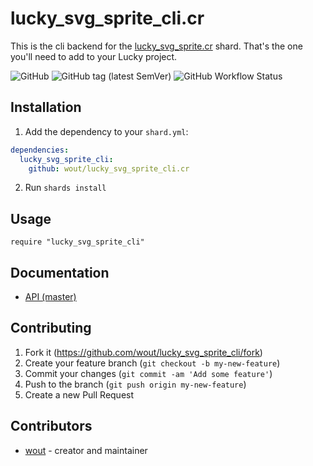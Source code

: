 # lucky_svg_sprite_cli.cr

This is the cli backend for the [lucky_svg_sprite.cr](https://github.com/wout/lucky_svg_sprite.cr) shard. That's the one you'll need to add to your Lucky project.

![GitHub](https://img.shields.io/github/license/wout/lucky_svg_sprite_cli.cr)
![GitHub tag (latest SemVer)](https://img.shields.io/github/v/tag/wout/lucky_svg_sprite_cli.cr)
![GitHub Workflow Status](https://img.shields.io/github/workflow/status/wout/lucky_svg_sprite_cli.cr/lucky_svg_sprite_cli%20CI)

## Installation

1. Add the dependency to your `shard.yml`:

```yaml
dependencies:
  lucky_svg_sprite_cli:
    github: wout/lucky_svg_sprite_cli.cr
```

2. Run `shards install`

## Usage

```crystal
require "lucky_svg_sprite_cli"
```

## Documentation
- [API (master)](https://wout.github.io/lucky_svg_sprite_cli.cr)

## Contributing

1. Fork it (<https://github.com/wout/lucky_svg_sprite_cli/fork>)
2. Create your feature branch (`git checkout -b my-new-feature`)
3. Commit your changes (`git commit -am 'Add some feature'`)
4. Push to the branch (`git push origin my-new-feature`)
5. Create a new Pull Request

## Contributors

- [wout](https://github.com/wout) - creator and maintainer

